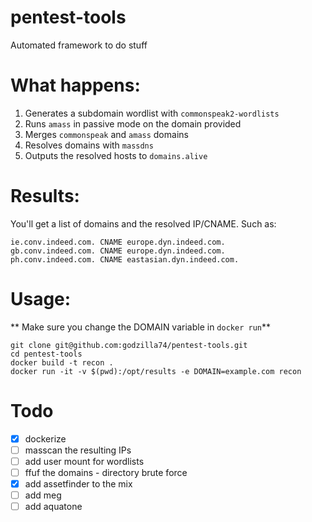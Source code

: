 # pentest-tools
Automated framework to do stuff

# What happens:
1.  Generates a subdomain wordlist with `commonspeak2-wordlists`
2.  Runs `amass` in passive mode on the domain provided
3.  Merges `commonspeak` and `amass` domains
4.  Resolves domains with `massdns`
5.  Outputs the resolved hosts to `domains.alive`

# Results:
You'll get a list of domains and the resolved IP/CNAME.  Such as:
```
ie.conv.indeed.com. CNAME europe.dyn.indeed.com.
gb.conv.indeed.com. CNAME europe.dyn.indeed.com.
ph.conv.indeed.com. CNAME eastasian.dyn.indeed.com.
```

# Usage:
** Make sure you change the DOMAIN variable in `docker run`**
```
git clone git@github.com:godzilla74/pentest-tools.git
cd pentest-tools
docker build -t recon .
docker run -it -v $(pwd):/opt/results -e DOMAIN=example.com recon
```

# Todo
- [x]  dockerize
- [ ]  masscan the resulting IPs  
- [ ]  add user mount for wordlists
- [ ]  ffuf the domains - directory brute force    
- [x]  add assetfinder to the mix
- [ ]  add meg
- [ ]  add aquatone
